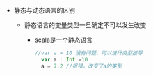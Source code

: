 + 静态与动态语言的区别

  + 静态语言的变量类型一旦确定不可以发生改变

    + scala是一个静态语言

      ```scala
      //var a = 10 没有问题，可以进行类型推导
        var a : Int =10
        a = 7.2 //报错，改变了a的类型
      ```